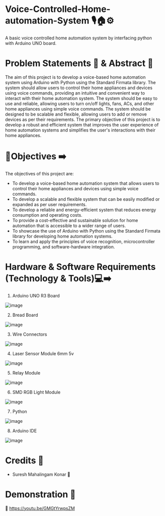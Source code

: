 # Voice-Controlled-Home-automation-System 🎙️🏠⚙️

A basic voice controlled home automation system by interfacing python with Arduino UNO board.

# Problem Statements 📌 & Abstract 📝

  The aim of this project is to develop a voice-based home automation system using Arduino with Python using the Standard Firmata 
library. The system should allow users to control their home appliances and devices using voice commands, providing an intuitive and convenient way to interact with their home automation system. The system should be easy to use and reliable, allowing users to turn 
on/off lights, fans, ACs, and other home appliances using simple voice commands. The system should be designed to be scalable and 
flexible, allowing users to add or remove devices as per their requirements. The primary objective of this project is to develop a 
robust and efficient system that improves the user experience of home automation systems and simplifies the user's interactions with 
their home appliances.
     
# 🎯Objectives ➡️ 

The objectives of this project are:

* To develop a voice-based home automation system that allows users to control their home appliances and devices using simple voice commands.
* To develop a scalable and flexible system that can be easily modified or expanded as per user requirements.
* To develop a reliable and energy-efficient system that reduces energy consumption and operating costs.
* To provide a cost-effective and sustainable solution for home automation that is accessible to a wider range of users.
* To showcase the use of Arduino with Python using the Standard Firmata library for developing home automation systems.
* To learn and apply the principles of voice recognition, microcontroller programming, and software-hardware integration.

# Hardware & Software Requirements (Technology & Tools)💻➡️

1) Arduino UNO R3 Board 

![image](https://user-images.githubusercontent.com/74930080/229367221-f67ae2d4-c2f4-4892-abfb-b3e0fef2a9df.png)


2) Bread Board 

![image](https://user-images.githubusercontent.com/74930080/216291651-3f6696ae-bd8e-4c6b-9906-5e39942da3ca.png)


3) Wire Connectors 

![image](https://user-images.githubusercontent.com/74930080/216294109-0c46c36c-a79e-4672-b04a-3d0cfe3b1ba2.png)


4) Laser Sensor Module 6mm 5v 

![image](https://user-images.githubusercontent.com/74930080/229367189-11649d84-4053-453c-91df-89994afd0622.png)


5) Relay Module

![image](https://user-images.githubusercontent.com/74930080/229367249-4b40eddf-8f35-4acb-9ba6-7e837173da52.png)


6) SMD RGB Light Module

![image](https://user-images.githubusercontent.com/74930080/229367311-2f645f58-f6ae-49f1-9bfa-7c49a92155c3.png)


7) Python

![image](https://user-images.githubusercontent.com/74930080/229357687-6bfaf145-3c96-4c1c-9802-9a960db78358.png)


8) Arduino IDE

![image](https://user-images.githubusercontent.com/74930080/229357903-790cb08e-3758-4321-84b9-70426241468f.png)


# Credits 🏅

* Suresh Mahalingam Konar 🧠

# Demonstration 🎥

🔗 https://youtu.be/GMGtYrwpsZM







